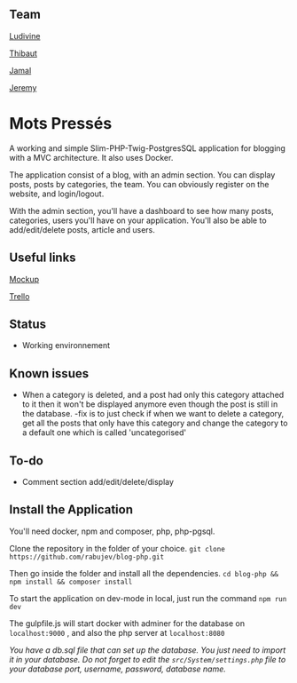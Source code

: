 ## Team
[Ludivine](https://github.com/LudivineHay)

[Thibaut](https://github.com/ThibautJanssens)

[Jamal](https://github.com/rabujev)

[Jeremy](https://github.com/scalajeremy)

# Mots Pressés

A working and simple Slim-PHP-Twig-PostgresSQL application for blogging with a MVC architecture.
It also uses Docker.

The application consist of a blog, with an admin section. You can display posts, posts by categories, the team. You can obviously register on the website, and login/logout.

With the admin section, you'll have a dashboard to see how many posts, categories, users you'll have on your application.
You'll also be able to add/edit/delete posts, article and users.

## Useful links

[Mockup](https://balsamiq.cloud/sei7jok/po0krtx/r44C8)

[Trello](https://trello.com/b/s88qJWJX/les-mots-press%C3%A9s)

## Status

- Working environnement

## Known issues

- When a category is deleted, and a post had only this category attached to it then it won't be displayed anymore even though the post is still in the database. -fix is to just check if when we want to delete a category, get all the posts that only have this category and change the category to a default one which is called 'uncategorised'

## To-do

- Comment section add/edit/delete/display


## Install the Application
You'll need docker, npm and composer, php, php-pgsql.

Clone the repository in the folder of your choice.
	```git clone https://github.com/rabujev/blog-php.git```

Then go inside the folder and install all the dependencies.
	```cd blog-php && npm install && composer install```

To start the application on dev-mode in local, just run the command
	```npm run dev```
	
The gulpfile.js will start docker with adminer for the database on `localhost:9000`
, and also the php server at `localhost:8080`

*You have a db.sql file that can set up the database. You just need to import it in your database.*
*Do not forget to edit the `src/System/settings.php` file to your database port, username, password, database name.* 
